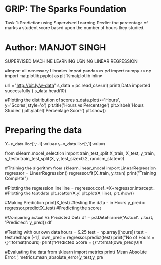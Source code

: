 # GRIP: The Sparks Foundation
Task 1: Prediction using Supervised Learning Predict the percentage of marks a student score based upon the number of hours they studied.
# Author: MANJOT SINGH
SUPERVISED MACHINE LEARNING USNING LINEAR REGRESSION

#Import all necessary Libraries
import pandas as pd
import numpy as np
import matplotlib.pyplot as plt
%matplotlib inline

url ="http://bit.ly/w-data"
s_data = pd.read_csv(url)
print('Data imported successfully')
s_data.head(10)

#Plotting the distribution of scores
s_data.plot(x='Hours', y='Scores',style='o')
plt.title('Hours vs Percentage')
plt.xlabel('Hours Studied')
plt.ylabel('Percentage Score')
plt.show()

# Preparing the data
X=s_data.iloc[:,:-1].values
y=s_data.iloc[:,1].values

from sklearn.model_selection import train_test_split
X_train, X_test, y_train, y_test= train_test_split(X, y,
                                  test_size=0.2, random_state=0)

#Training the algorithm
from sklearn.linear_model import LinearRegression
regressor = LinearRegression()
regressor.fit(X_train, y_train)
print("Training Complete")


#Plotting the regression line
line = regressor.coef_*X+regressor.intercept_
#Plotting the test data
plt.scatter(X,y)
plt.plot(X, line);
plt.show()

#Making Prediction 
print(X_test) #testing the data - in Hours
y_pred = regressor.predict(X_test) #Predicting the scores

#Comparing actual Vs Predicted Data
df = pd.DataFrame({'Actual': y_test, 'Predicted': y_pred})
df

#Testing with our own data
hours = 9.25
test = np.array([hours])
test = test.reshape (-1,1)
own_pred = regressor.predict(test)
print("No of Hours = {}".format(hours))
print("Predicted Score = {}".format(own_pred[0]))

#Evaluating the data
from sklearn import metrics
print('Mean Absolute Error:',
metrics.mean_absolute_error(y_test,y_pre
